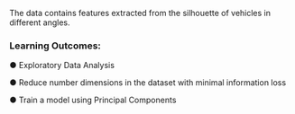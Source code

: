 The data contains features extracted from the silhouette of vehicles in different angles.
<h3>Learning Outcomes:</h3>

● Exploratory Data Analysis

● Reduce number dimensions in the dataset with minimal information loss

● Train a model using Principal Components
